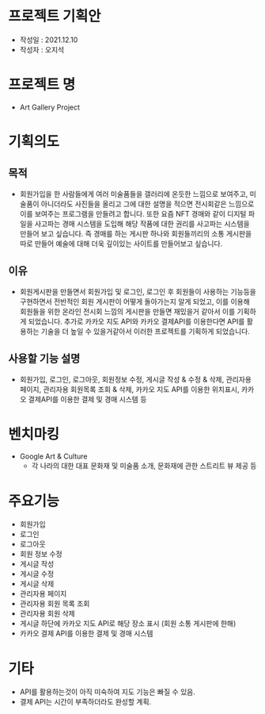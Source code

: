 # 프로젝트 기획안
- 작성일 : 2021.12.10
- 작성자 : 오지석

# 프로젝트 명
- Art Gallery Project

# 기획의도
## 목적
- 회원가입을 한 사람들에게 여러 미술품들을 갤러리에 온듯한 느낌으로 보여주고, 미술품이 아니더라도 사진들을 올리고 그에 대한 설명을 적으면 전시회같은 느낌으로 이를 보여주는 프로그램을 만들려고 합니다. 또한 요즘 NFT 경매와 같이 디지털 파일을 사고파는 경매 시스템을 도입해 해당 작품에 대한 권리를 사고파는 시스템을 만들어 보고 싶습니다. 즉 경매를 하는 게시판 하나와 회원들끼리의 소통 게시판을 따로 만들어 예술에 대해 더욱 깊이있는 사이트를 만들어보고 싶습니다.
## 이유
- 회원게시판을 만들면서 회원가입 및 로그인, 로그인 후 회원들이 사용하는 기능등을 구현하면서 전반적인 회원 게시판이 어떻게 돌아가는지 알게 되었고, 이를 이용해 회원들을 위한 온라인 전시회 느낌의 게시판을 만들면 재밌을거 같아서 이를 기획하게 되었습니다. 추가로 카카오 지도 API와 카카오 결제API를 이용한다면 API를 활용하는 기술을 더 높일 수 있을거같아서 이러한 프로젝트를 기획하게 되었습니다.
## 사용할 기능 설명
- 회원가입, 로그인, 로그아웃, 회원정보 수정, 게시글 작성 & 수정 & 삭제, 관리자용 페이지, 관리자용 회원목록 조회 & 삭제, 카카오 지도 API를 이용한 위치표시, 카카오 결제API를 이용한 결제 및 경매 시스템 등
# 벤치마킹
- Google Art & Culture
    - 각 나라의 대한 대표 문화재 및 미술품 소개, 문화재에 관한 스트리트 뷰 제공 등
# 주요기능
- 회원가입
- 로그인
- 로그아웃
- 회원 정보 수정
- 게시글 작성
- 게시글 수정
- 게시글 삭제
- 관리자용 페이지
- 관리자용 회원 목록 조회
- 관리자용 회원 삭제
- 게시글 하단에 카카오 지도 API로 해당 장소 표시 (회원 소통 게시판에 한해)
- 카카오 결제 API를 이용한 결제 및 경매 시스템
# 기타
- API를 활용하는것이 아직 미숙하여 지도 기능은 빠질 수 있음.
- 결제 API는 시간이 부족하더라도 완성할 계획.